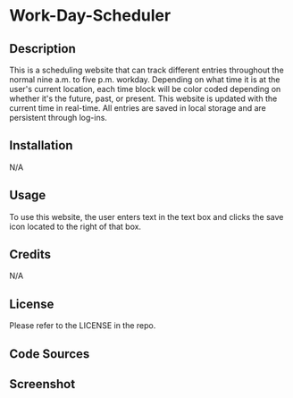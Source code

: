 # Work-Day-Scheduler
## Description

This is a scheduling website that can track different entries throughout the normal nine a.m. to five p.m. workday. Depending on what time it is at the user's current location, each time block will be color coded depending on whether it's the future, past, or present. This website is updated with the current time in real-time. All entries are saved in local storage and are persistent through log-ins.

## Installation

N/A

## Usage

To use this website, the user enters text in the text box and clicks the save icon located to the right of that box.

## Credits

N/A

## License

Please refer to the LICENSE in the repo.

## Code Sources


## Screenshot